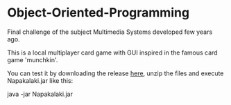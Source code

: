 # Object-Oriented-Programming
Final challenge of the subject Multimedia Systems developed few years ago.

This is a local multiplayer card game with GUI inspired in the famous card game 'munchkin'.

You can test it by downloading the release [here](https://github.com/mariofg92/Object-Oriented-Programming/releases/tag/1.0), unzip the files and execute Napakalaki.jar like this:

java -jar Napakalaki.jar
